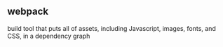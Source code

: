 ## webpack   
build tool that puts all of assets, including Javascript, images, fonts, and CSS, in a dependency graph
